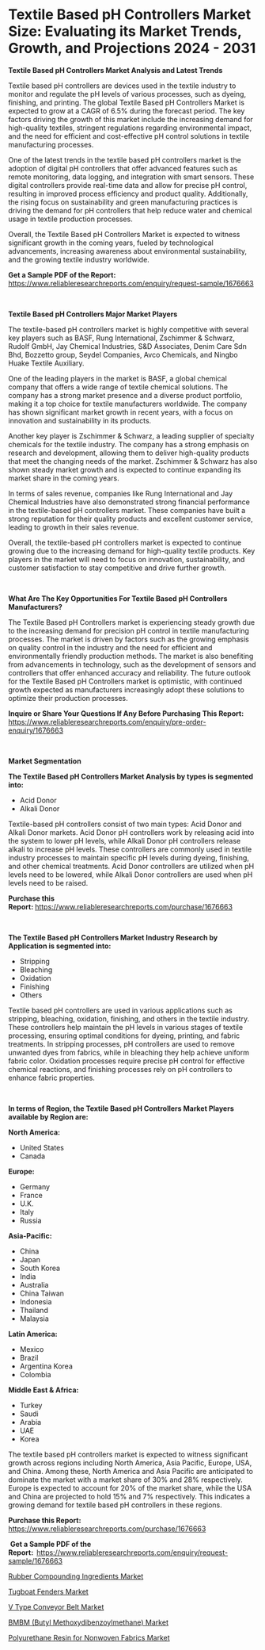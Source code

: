 <p><h1>Textile Based pH Controllers Market Size: Evaluating its Market Trends, Growth, and Projections 2024 - 2031</h1></p><p><strong>Textile Based pH Controllers Market Analysis and Latest Trends</strong></p>
<p><p>Textile based pH controllers are devices used in the textile industry to monitor and regulate the pH levels of various processes, such as dyeing, finishing, and printing. The global Textile Based pH Controllers Market is expected to grow at a CAGR of 6.5% during the forecast period. The key factors driving the growth of this market include the increasing demand for high-quality textiles, stringent regulations regarding environmental impact, and the need for efficient and cost-effective pH control solutions in textile manufacturing processes.</p><p>One of the latest trends in the textile based pH controllers market is the adoption of digital pH controllers that offer advanced features such as remote monitoring, data logging, and integration with smart sensors. These digital controllers provide real-time data and allow for precise pH control, resulting in improved process efficiency and product quality. Additionally, the rising focus on sustainability and green manufacturing practices is driving the demand for pH controllers that help reduce water and chemical usage in textile production processes.</p><p>Overall, the Textile Based pH Controllers Market is expected to witness significant growth in the coming years, fueled by technological advancements, increasing awareness about environmental sustainability, and the growing textile industry worldwide.</p></p>
<p><strong>Get a Sample PDF of the Report:&nbsp;</strong> <a href="https://www.reliableresearchreports.com/enquiry/request-sample/1676663">https://www.reliableresearchreports.com/enquiry/request-sample/1676663</a></p>
<p>&nbsp;</p>
<p><strong>Textile Based pH Controllers Major Market Players</strong></p>
<p><p>The textile-based pH controllers market is highly competitive with several key players such as BASF, Rung International, Zschimmer & Schwarz, Rudolf GmbH, Jay Chemical Industries, S&D Associates, Denim Care Sdn Bhd, Bozzetto group, Seydel Companies, Avco Chemicals, and Ningbo Huake Textile Auxiliary.</p><p>One of the leading players in the market is BASF, a global chemical company that offers a wide range of textile chemical solutions. The company has a strong market presence and a diverse product portfolio, making it a top choice for textile manufacturers worldwide. The company has shown significant market growth in recent years, with a focus on innovation and sustainability in its products.</p><p>Another key player is Zschimmer & Schwarz, a leading supplier of specialty chemicals for the textile industry. The company has a strong emphasis on research and development, allowing them to deliver high-quality products that meet the changing needs of the market. Zschimmer & Schwarz has also shown steady market growth and is expected to continue expanding its market share in the coming years.</p><p>In terms of sales revenue, companies like Rung International and Jay Chemical Industries have also demonstrated strong financial performance in the textile-based pH controllers market. These companies have built a strong reputation for their quality products and excellent customer service, leading to growth in their sales revenue.</p><p>Overall, the textile-based pH controllers market is expected to continue growing due to the increasing demand for high-quality textile products. Key players in the market will need to focus on innovation, sustainability, and customer satisfaction to stay competitive and drive further growth.</p></p>
<p>&nbsp;</p>
<p><strong>What Are The Key Opportunities For Textile Based pH Controllers Manufacturers?</strong></p>
<p><p>The Textile Based pH Controllers market is experiencing steady growth due to the increasing demand for precision pH control in textile manufacturing processes. The market is driven by factors such as the growing emphasis on quality control in the industry and the need for efficient and environmentally friendly production methods. The market is also benefiting from advancements in technology, such as the development of sensors and controllers that offer enhanced accuracy and reliability. The future outlook for the Textile Based pH Controllers market is optimistic, with continued growth expected as manufacturers increasingly adopt these solutions to optimize their production processes.</p></p>
<p><strong>Inquire or Share Your Questions If Any Before Purchasing This Report:</strong> <a href="https://www.reliableresearchreports.com/enquiry/pre-order-enquiry/1676663">https://www.reliableresearchreports.com/enquiry/pre-order-enquiry/1676663</a></p>
<p>&nbsp;</p>
<p><strong>Market Segmentation</strong></p>
<p><strong>The Textile Based pH Controllers Market Analysis by types is segmented into:</strong></p>
<p><ul><li>Acid Donor</li><li>Alkali Donor</li></ul></p>
<p><p>Textile-based pH controllers consist of two main types: Acid Donor and Alkali Donor markets. Acid Donor pH controllers work by releasing acid into the system to lower pH levels, while Alkali Donor pH controllers release alkali to increase pH levels. These controllers are commonly used in textile industry processes to maintain specific pH levels during dyeing, finishing, and other chemical treatments. Acid Donor controllers are utilized when pH levels need to be lowered, while Alkali Donor controllers are used when pH levels need to be raised.</p></p>
<p><strong>Purchase this Report:&nbsp;</strong><a href="https://www.reliableresearchreports.com/purchase/1676663">https://www.reliableresearchreports.com/purchase/1676663</a></p>
<p>&nbsp;</p>
<p><strong>The Textile Based pH Controllers Market Industry Research by Application is segmented into:</strong></p>
<p><ul><li>Stripping</li><li>Bleaching</li><li>Oxidation</li><li>Finishing</li><li>Others</li></ul></p>
<p><p>Textile based pH controllers are used in various applications such as stripping, bleaching, oxidation, finishing, and others in the textile industry. These controllers help maintain the pH levels in various stages of textile processing, ensuring optimal conditions for dyeing, printing, and fabric treatments. In stripping processes, pH controllers are used to remove unwanted dyes from fabrics, while in bleaching they help achieve uniform fabric color. Oxidation processes require precise pH control for effective chemical reactions, and finishing processes rely on pH controllers to enhance fabric properties.</p></p>
<p>&nbsp;</p>
<p><strong>In terms of Region, the Textile Based pH Controllers Market Players available by Region are:</strong></p>
<p>
    <p> <strong> North America: </strong>
        <ul>
            <li>United States</li>
            <li>Canada</li>
        </ul>
        </p> 
    <p> <strong> Europe: </strong>
        <ul>
            <li>Germany</li>
            <li>France</li>
            <li>U.K.</li>
            <li>Italy</li>
            <li>Russia</li>
        </ul>
        </p> 
    <p> <strong> Asia-Pacific: </strong>
        <ul>
            <li>China</li>
            <li>Japan</li>
            <li>South Korea</li>
            <li>India</li>
            <li>Australia</li>
            <li>China Taiwan</li>
            <li>Indonesia</li>
            <li>Thailand</li>
            <li>Malaysia</li>
        </ul>
        </p> 
    <p> <strong> Latin America: </strong>
        <ul>
            <li>Mexico</li>
            <li>Brazil</li>
            <li>Argentina Korea</li>
            <li>Colombia</li>
        </ul>
        </p> 
    <p> <strong> Middle East & Africa: </strong>
        <ul>
            <li>Turkey</li>
            <li>Saudi</li>
            <li>Arabia</li>
            <li>UAE</li>
            <li>Korea</li>
        </ul>
    </p>
    </p>
<p><p>The textile based pH controllers market is expected to witness significant growth across regions including North America, Asia Pacific, Europe, USA, and China. Among these, North America and Asia Pacific are anticipated to dominate the market with a market share of 30% and 28% respectively. Europe is expected to account for 20% of the market share, while the USA and China are projected to hold 15% and 7% respectively. This indicates a growing demand for textile based pH controllers in these regions.</p></p>
<p><strong>Purchase this Report: </strong><a href="https://www.reliableresearchreports.com/purchase/1676663">https://www.reliableresearchreports.com/purchase/1676663</a></p>
<p>&nbsp;<strong>Get a Sample PDF of the Report:&nbsp;&nbsp;</strong><a href="https://www.reliableresearchreports.com/enquiry/request-sample/1676663">https://www.reliableresearchreports.com/enquiry/request-sample/1676663</a></p>
<p><strong></strong></p>
<p><p><a href="https://github.com/wwwkeltoum/Market-Research-Report-List-2/blob/main/rubber-compounding-ingredients-market.md">Rubber Compounding Ingredients Market</a></p><p><a href="https://issuu.com/reportprime-2/docs/tugboat-fenders-market-size-2030.pptx">Tugboat Fenders Market</a></p><p><a href="https://issuu.com/reportprime-2/docs/v-type-conveyor-belt-market-size-2030.pptx">V Type Conveyor Belt Market</a></p><p><a href="https://github.com/joannesouthgate/Market-Research-Report-List-2/blob/main/bmbm-butyl-methoxydibenzoylmethane-market.md">BMBM (Butyl Methoxydibenzoylmethane) Market</a></p><p><a href="https://github.com/sofayahoo2023/Market-Research-Report-List-3/blob/main/polyurethane-resin-for-nonwoven-fabrics-market.md">Polyurethane Resin for Nonwoven Fabrics Market</a></p></p>